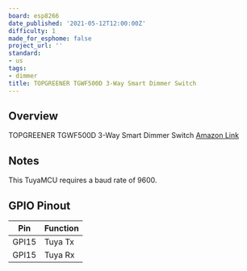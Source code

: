 ```yaml
---
board: esp8266
date_published: '2021-05-12T12:00:00Z'
difficulty: 1
made_for_esphome: false
project_url: ''
standard:
- us
tags:
- dimmer
title: TOPGREENER TGWF500D 3-Way Smart Dimmer Switch
---
```


## Overview

TOPGREENER TGWF500D 3-Way Smart Dimmer Switch
[Amazon Link](https://amzn.to/2SA4lPl)

## Notes

This TuyaMCU requires a baud rate of 9600.

## GPIO Pinout

| Pin   | Function |
| ----- | -------- |
| GPI15 | Tuya Tx  |
| GPI15 | Tuya Rx  |